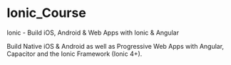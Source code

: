# Ionic_Course
Ionic - Build iOS, Android &amp; Web Apps with Ionic &amp; Angular

Build Native iOS & Android as well as Progressive Web Apps with Angular, Capacitor and the Ionic Framework (Ionic 4+).